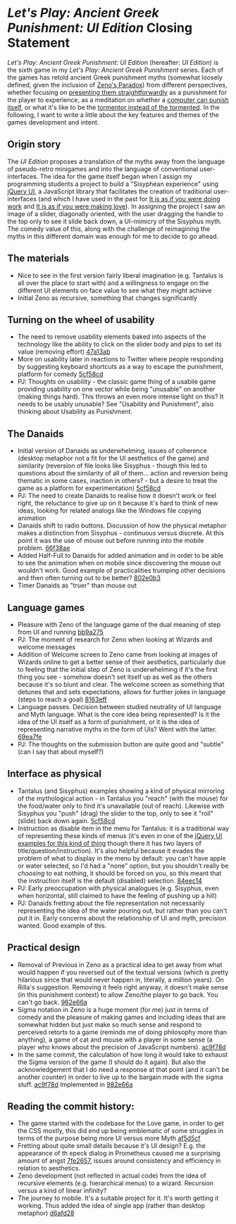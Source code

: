 # _Let's Play: Ancient Greek Punishment: UI Edition_ Closing Statement

_Let's Play: Ancient Greek Punishment: UI Edition_ (hereafter: _UI Edition_) is the sixth game in my _Let's Play: Ancient Greek Punishment_ series. Each of the games has retold ancient Greek punishment myths (somewhat loosely defined, given the inclusion of [Zeno's Paradox](https://en.wikipedia.org/wiki/Zeno%27s_paradoxes)) from different perspectives, whether focusing on [presenting them straightforwardly](http://www.pippinbarr.com/games/letsplayancientgreekpunishment/LetsPlayAncientGreekPunishment.html) as a punishment for the player to experience, as a meditation on whether a [computer can punish itself](http://pippinbarr.github.io/letsplayancientgreekpunishmentcpuedition/), or what it's like to be the [tormentor instead of the tormented](https://pippinbarr.github.io/lets-play-ancient-greek-punishment-inversion-edition). In the following, I want to write a little about the key features and themes of the games development and intent.

## Origin story

The _UI Edition_ proposes a translation of the myths away from the language of pseudo-retro minigames and into the language of conventional user-interfaces. The idea for the game itself began when I assign my programming students a project to build a "Sisyphean experience" using [jQuery UI](https://jqueryui.com/), a JavaScript library that facilitates the creation of traditional user-interfaces (and which I have used in the past for [It is as if you were doing work](http://pippinbarr.github.io/itisasifyouweredoingwork/) and [It is as if you were making love](https://pippinbarr.github.io/itisasifyouweremakinglove/)). In assigning the project I saw an image of a slider, diagonally oriented, with the user dragging the handle to the top only to see it slide back down, a UI-mimicry of the Sisyphus myth. The comedy value of this, along with the challenge of reimagining the myths in this different domain was enough for me to decide to go ahead.

## The materials
- Nice to see in the first version fairly liberal imagination (e.g. Tantalus is all over the place to start with) and a willingness to engage on the different UI elements on face value to see what they might achieve
- Initial Zeno as recursive, something that changes significantly

## Turning on the wheel of usability
- The need to remove usability elements baked into aspects of the technology like the ability to click on the slider body and pips to set its value (removing effort) [47a13ab](https://github.com/pippinbarr/lets-play-ancient-greek-punishment-ui-edition/commit/47a13abbc2fcb158401a90a81fc961c604c60461)
- More on usability later in reactions to Twitter where people responding by suggesting keyboard shortcuts as a way to escape the punishment, platform for comedy [5cf58cd](https://github.com/pippinbarr/lets-play-ancient-greek-punishment-ui-edition/commit/5cf58cd47e5293007334cbce71c47dc53014a69c)
- PJ: Thoughts on usability - the classic game thing of a usabile game providing usability on one vector while being "unusable" on another (making things hard). This throws an even more intense light on this? It needs to be usably unusable? See "Usability and Punishment", also thinking about Usability as Punishment.

## The Danaids
- Initial version of Danaids as underwhelming, issues of coherence (desktop metaphor not a fit for the UI aesthetics of the game) and similarity (reversion of file looks like Sisyphus - though this led to questions about the similarity of all of them... action and reversion being thematic in some cases, inaction in others? - but a desire to treat the game as a platform for experimentation) [5cf58cd](https://github.com/pippinbarr/lets-play-ancient-greek-punishment-ui-edition/commit/5cf58cd47e5293007334cbce71c47dc53014a69c)
- PJ: The need to create Danaids to realise how it doesn't work or feel right, the reluctance to give up on it because it's hard to think of new ideas, looking for related analogs like the Windows file copying animation
- Danaids shift to radio buttons. Discussion of how the physical metaphor makes a distinction from Sisyphus - continuous versus discrete. At this point it was the use of mouse out before running into the mobile problem. [66f38ae](https://github.com/pippinbarr/lets-play-ancient-greek-punishment-ui-edition/commit/66f38ae2ee88165158a36712852f078ccba74726)
- Added Half-Full to Danaids for added animation and in order to be able to see the animation when on mobile since discovering the mouse out wouldn't work. Good example of practicalities trumping other decisions and then often turning out to be better? [802e0b3](https://github.com/pippinbarr/lets-play-ancient-greek-punishment-ui-edition/commit/802e0b3ce97805bed901574a1deb9ff9633fb23c)
- Timer Danaids as "truer" than mouse out

## Language games
- Pleasure with Zeno of the language game of the dual meaning of step from UI and running [bb9a275](https://github.com/pippinbarr/lets-play-ancient-greek-punishment-ui-edition/commit/bb9a27571df4d0e9a9f07d3dbe0136f4f53ba4bd)
- PJ: The moment of research for Zeno when looking at Wizards and welcome messages
- Addition of Welcome screen to Zeno came from looking at images of Wizards online to get a better sense of their aesthetics, particularly due to feeling that the initial step of Zeno is underwhelming if it's the first thing you see - somehow doesn't set itself up as well as the others because it's so blunt and clear. The welcome screen as something that detunes that and sets expectations, allows for further jokes in language (steps to reach a goal) [8163eff](https://github.com/pippinbarr/lets-play-ancient-greek-punishment-ui-edition/commit/8163eff94408078046b53ece8cd754abc2a3ec4e)
- Language passes. Decision between studied neutrality of UI language and Myth language. What is the core idea being represented? Is it the idea of the UI itself as a form of punishment, or it is the idea of representing narrative myths in the form of UIs? Went with the latter. [69ea7fe](https://github.com/pippinbarr/lets-play-ancient-greek-punishment-ui-edition/commit/69ea7fef9644cc622f0516ea3032725b1c757dbd)
- PJ: The thoughts on the submission button are quite good and "subtle" (can I say that about myself?)

## Interface as physical
- Tantalus (and Sisyphus) examples showing a kind of physical mirroring of the mythological action - in Tantalus you "reach" (with the mouse) for the food/water only to find it's unavailable (out of reach). Likewise with Sisyphus you "push" (drag) the slider to the top, only to see it "roll" (slide) back down again. [5cf58cd](https://github.com/pippinbarr/lets-play-ancient-greek-punishment-ui-edition/commit/5cf58cd47e5293007334cbce71c47dc53014a69c)
- Instruction as disable item in the menu for Tantalus: it is a traditional way of representing these kinds of menus (it's even in one of the [jQuery UI examples for this kind of thing](https://jqueryui.com/selectmenu/#default) though there it has two layers of title/question/instruction). It's also helpful because it evades the problem of what to display in the menu by default: you can't have apple or water selected, so I'd had a "none" option, but you shouldn't really be _choosing_ to eat nothing, it should be forced on you, so this meant that the instruction itself is the default (disabled) selection. [84eec14](https://github.com/pippinbarr/lets-play-ancient-greek-punishment-ui-edition/commit/84eec1449815d3867bd9ae695054d097f5eee979)
- PJ: Early preoccupation with physical analogues (e.g. Sisyphus, even when horizontal, still claimed to have the feeling of pushing up a hill)
- PJ: Danaids fretting about the file representation not necessarily representing the idea of the water pouring out, but rather than you can't put it in. Early concerns about the relationship of UI and myth, precision wanted. Good example of this.

## Practical design
- Removal of Previous in Zeno as a practical idea to get away from what would happen if you reversed out of the textual versions (which is pretty hilarious since that would never happen in, literally, a million years). On Rilla's suggestion. Removing it feels right anyway, it doesn't make sense (in this punishment context) to allow Zeno/the player to go back. You can't go back. [982e66a](https://github.com/pippinbarr/lets-play-ancient-greek-punishment-ui-edition/commit/982e66a5556cd87d78dc8a6b3738f48d3fd1f928)
- Sigma notation in Zeno is a huge moment (for me) just in terms of comedy and the pleasure of making games and including ideas that are somewhat hidden but just make so much sense and respond to perceived retorts to a game (reminds me of doing philosophy more than anything), a game of cat and mouse with a player in some sense (a player who knows about the precision of JavaScript numbers). [ac9f78d](https://github.com/pippinbarr/lets-play-ancient-greek-punishment-ui-edition/commit/ac9f78dab699ad21f27f7609515fe820ee7577c1)
- In the same commit, the calculation of how long it would take to exhaust the Sigma version of the game (I should do it again). But also the acknowledgement that I do need a response at that point (and it can't be another counter) in order to live up to the bargain made with the sigma stuff. [ac9f78d](https://github.com/pippinbarr/lets-play-ancient-greek-punishment-ui-edition/commit/ac9f78dab699ad21f27f7609515fe820ee7577c1) Implemented in [982e66a](https://github.com/pippinbarr/lets-play-ancient-greek-punishment-ui-edition/commit/982e66a5556cd87d78dc8a6b3738f48d3fd1f928)




## Reading the commit history:
- The game started with the codebase for the Love game, in order to get the CSS mostly, this did end up being emblematic of some struggles in terms of the purpose being more UI versus more Myth [af5d5cf](https://github.com/pippinbarr/lets-play-ancient-greek-punishment-ui-edition/commit/af5d5cf1dd554a1cf2b6964404c0e5e0995fa267)
- Fretting about quite small details because it's UI design? E.g. the appearance of th epeck dialog in Prometheus caused me a surprising amount of angst [7fe2657](https://github.com/pippinbarr/lets-play-ancient-greek-punishment-ui-edition/commit/7fe2657bf3f97c4759ccf49c58f701022ead4e87), issues around consistency and efficiency in relation to aesthetics.
- Zeno development (not reflected in actual code) from the idea of recursive elements (e.g. hierarchical menus) to a wizard. Recursion versus a kind of linear infinity?
- The journey to mobile. It's a suitable project for it. It's worth getting it working. Thus added the idea of single app (rather than desktop metaphor) [d6afd28](https://github.com/pippinbarr/lets-play-ancient-greek-punishment-ui-edition/commit/d6afd28c93178ab164a482344251e96bd8c0f64b)

